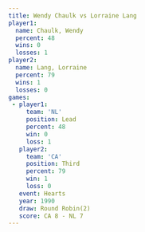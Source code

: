 ```yaml
---
title: Wendy Chaulk vs Lorraine Lang
player1:              
  name: Chaulk, Wendy 
  percent: 48         
  wins: 0             
  losses: 1           
player2:              
  name: Lang, Lorraine
  percent: 79         
  wins: 1             
  losses: 0           
games:
 - player1:        
     team: 'NL'    
     position: Lead
     percent: 48   
     win: 0        
     loss: 1       
   player2:         
     team: 'CA'     
     position: Third
     percent: 79    
     win: 1         
     loss: 0        
   event: Hearts       
   year: 1990          
   draw: Round Robin(2)
   score: CA 8 - NL 7  
---
```


